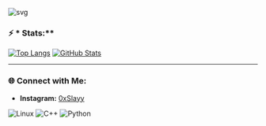 ![svg](https://readme-typing-svg.demolab.com/?font=Pixelify+Sans&size=32&duration=2550&pause=1000&color=ffffff&random=false&width=435&lines=Welcome+to+my+profile+!)

### ⚡ * Stats:**

[![Top Langs](https://github-readme-stats.vercel.app/api/top-langs/?username=slayy0x&layout=compact&theme=radical)](https://github.com/anuraghazra/github-readme-stats)
[![GitHub Stats](https://github-readme-stats.vercel.app/api?username=slayy0x&show_icons=true&theme=radical)](https://github.com/slayy0x)

---

### 🌐 **Connect with Me:**
- **Instagram:** [0xSlayy](https://www.instagram.com/0xslayy/)
 
![Linux](https://img.shields.io/badge/-Linux-00FF00?style=flat-square&logo=linux&logoColor=black)
![C++](https://img.shields.io/badge/-C++-00FFFF?style=flat-square&logo=c)
![Python](https://img.shields.io/badge/-Python-FF00FF?style=flat-square&logo=python)
